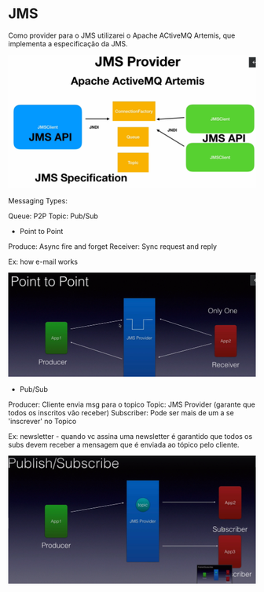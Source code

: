 # JMS  

Como provider para o JMS utilizarei o Apache ACtiveMQ Artemis, que implementa a especificação da JMS.


![apache activemq](image-2.png)

Messaging Types:

Queue: P2P
Topic: Pub/Sub 



- Point to Point 

Produce: Async fire and forget 
Receiver: Sync request and reply 

Ex: how e-mail works 

![Point-to-Point](image.png)

- Pub/Sub

Producer: Cliente envia msg para o topico 
Topic: JMS Provider (garante que todos os inscritos vão receber)
Subscriber: Pode ser mais de um a se 'inscrever' no Topico

Ex: newsletter - quando vc assina uma newsletter é garantido que todos os subs devem receber a mensagem que é enviada ao tópico pelo cliente. 

![pub/sub model](image-1.png)